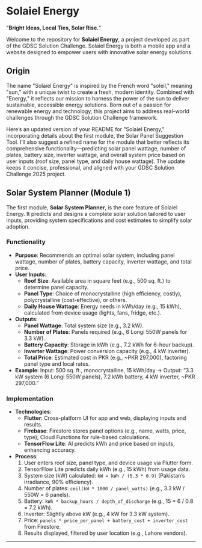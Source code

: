 # Solaiel Energy

"**Bright Ideas, Local Ties, Solar Rise.**"

Welcome to the repository for **Solaiel Energy**, a project developed as part of the GDSC Solution Challenge. Solaiel Energy is both a mobile app and a website designed to empower users with innovative solar energy solutions.

## Origin
The name "Solaiel Energy" is inspired by the French word "soleil," meaning "sun," with a unique twist to create a fresh, modern identity. Combined with "Energy," it reflects our mission to harness the power of the sun to deliver sustainable, accessible energy solutions. Born out of a passion for renewable energy and technology, this project aims to address real-world challenges through the GDSC Solution Challenge framework.

Here’s an updated version of your README for "Solaiel Energy," incorporating details about the first module, the Solar Panel Suggestion Tool. I’ll also suggest a refined name for the module that better reflects its comprehensive functionality—predicting solar panel wattage, number of plates, battery size, inverter wattage, and overall system price based on user inputs (roof size, panel type, and daily house wattage). The update keeps it concise, professional, and aligned with your GDSC Solution Challenge 2025 project.

## Solar System Planner (Module 1)
The first module, **Solar System Planner**, is the core feature of Solaiel Energy. It predicts and designs a complete solar solution tailored to user inputs, providing system specifications and cost estimates to simplify solar adoption.

### Functionality
- **Purpose**: Recommends an optimal solar system, including panel wattage, number of plates, battery capacity, inverter wattage, and total price.  
- **User Inputs**:  
  - **Roof Size**: Available area in square feet (e.g., 500 sq. ft.) to determine panel capacity.  
  - **Panel Type**: Choice of monocrystalline (high efficiency, costly), polycrystalline (cost-effective), or others.  
  - **Daily House Wattage**: Energy needs in kWh/day (e.g., 15 kWh), calculated from device usage (lights, fans, fridge, etc.).  
- **Outputs**:  
  - **Panel Wattage**: Total system size (e.g., 3.2 kW).  
  - **Number of Plates**: Panels required (e.g., 6 Longi 550W panels for 3.3 kW).  
  - **Battery Capacity**: Storage in kWh (e.g., 7.2 kWh for 6-hour backup).  
  - **Inverter Wattage**: Power conversion capacity (e.g., 4 kW inverter).  
  - **Total Price**: Estimated cost in PKR (e.g., ~PKR 297,000), factoring panel type and local rates.  
- **Example**: Input: 500 sq. ft., monocrystalline, 15 kWh/day → Output: “3.3 kW system (6 Longi 550W panels), 7.2 kWh battery, 4 kW inverter, ~PKR 297,000.”

### Implementation
- **Technologies**:  
  - **Flutter**: Cross-platform UI for app and web, displaying inputs and results.  
  - **Firebase**: Firestore stores panel options (e.g., name, watts, price, type); Cloud Functions for rule-based calculations.  
  - **TensorFlow Lite**: AI predicts kWh and price based on inputs, enhancing accuracy.  
- **Process**:  
  1. User enters roof size, panel type, and device usage via Flutter form.  
  2. TensorFlow Lite predicts daily kWh (e.g., 15 kWh) from usage data.  
  3. System size (kW) calculated: `kW = kWh / (5.3 * 0.9)` (Pakistan’s irradiance, 90% efficiency).  
  4. Number of plates: `ceil(kW * 1000 / panel_watts)` (e.g., 3.3 kW / 550W = 6 panels).  
  5. Battery: `kWh * backup_hours / depth_of_discharge` (e.g., 15 * 6 / 0.8 = 7.2 kWh).  
  6. Inverter: Slightly above kW (e.g., 4 kW for 3.3 kW system).  
  7. Price: `panels * price_per_panel + battery_cost + inverter_cost` from Firestore.  
  8. Results displayed, filtered by user location (e.g., Lahore vendors).

---
